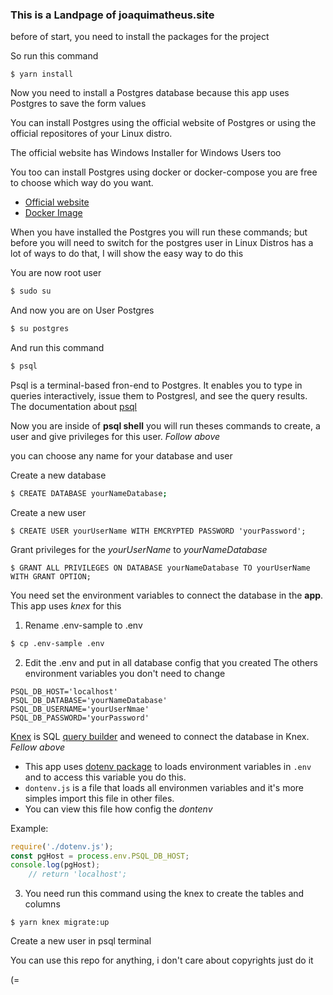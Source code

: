 ### This is a Landpage of joaquimatheus.site

before of start, you need to install the packages for the project

So run this command
``` shell
$ yarn install
```

Now you need to install a Postgres database because this app uses Postgres to 
save the form values

You can install Postgres using the official website of Postgres or using the 
official repositores of your Linux distro.

The official website has Windows Installer for Windows Users too

You too can install Postgres using docker or docker-compose you are free to 
choose which way do you want.

- [Official website](https://www.postgresql.org/download/)
- [Docker Image](https://hub.docker.com/_/postgres)

When you have installed the Postgres you will run these commands;
but before you will need to switch for the postgres user in Linux Distros
has a lot of ways to do that, I will show the easy way to do this

You are now root user
``` bash
$ sudo su
```

And now you are on User Postgres 
``` bash
$ su postgres
```

And run this command 
``` bash
$ psql
```
Psql is a terminal-based fron-end to Postgres. It enables you to type in
queries interactively, issue them to Postgresl, and see the query results. The
documentation about [psql](https://www.postgresql.org/docs/current/app-psql.html)

Now you are inside of **psql shell** you will run theses commands to create, a
user and give privileges for this user. *Follow above*

you can choose any name for your database and user

Create a new database
``` bash
$ CREATE DATABASE yourNameDatabase;
```

Create a new user
```
$ CREATE USER yourUserName WITH EMCRYPTED PASSWORD 'yourPassword';
```

Grant privileges for the *yourUserName* to *yourNameDatabase*
```
$ GRANT ALL PRIVILEGES ON DATABASE yourNameDatabase TO yourUserName WITH GRANT OPTION;
```

You need set the environment variables to connect the database in the **app**.
This app uses *knex* for this

1. Rename .env-sample to .env
``` bash
$ cp .env-sample .env
```
2. Edit the .env and put in all database config that you created
    The others environment variables you don't need to change

``` env
PSQL_DB_HOST='localhost'
PSQL_DB_DATABASE='yourNameDatabase'
PSQL_DB_USERNAME='yourUserNmae'
PSQL_DB_PASSWORD='yourPassword'
```

[Knex](http://knexjs.org/) is SQL [query builder](https://docs.devart.com/studio-for-mysql/building-queries-with-query-builder/query-builder-overview.html) and weneed to connect the database in Knex. *Fellow above*

- This app uses [dotenv package](https://www.npmjs.com/package/dotenv) to loads environment variables in `.env` and to access this variable you do this.
- `dontenv.js` is a file that loads all environmen variables and it's more simples import this file in other files. 
- You can view this file how config the *dontenv*

Example:
``` javascript
require('./dotenv.js');
const pgHost = process.env.PSQL_DB_HOST;
console.log(pgHost);
    // return 'localhost';
```


3. You need run this command using the knex to create the tables and columns
```
$ yarn knex migrate:up
```



Create a new user in psql terminal

You can use this repo for anything, i don't care about copyrights just do it 

(=
